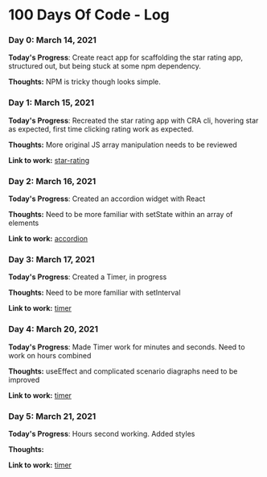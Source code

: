 # 100 Days Of Code - Log

### Day 0: March 14, 2021

**Today's Progress**: Create react app for scaffolding the star rating app, structured out, but being stuck at some npm dependency.

**Thoughts:** NPM is tricky though looks simple.

### Day 1: March 15, 2021

**Today's Progress**: Recreated the star rating app with CRA cli, hovering star as expected, first time clicking rating work as expected.

**Thoughts:** More original JS array manipulation needs to be reviewed

**Link to work:** [star-rating](https://github.com/AndyHIT/star-rating/commit/ee6863b314a1d306e48fa1ad53aefa2500114dc8)

### Day 2: March 16, 2021

**Today's Progress**: Created an accordion widget with React

**Thoughts:** Need to be more familiar with setState within an array of elements

**Link to work:** [accordion](https://github.com/AndyHIT/accordion)

### Day 3: March 17, 2021

**Today's Progress**: Created a Timer, in progress

**Thoughts:** Need to be more familiar with setInterval

**Link to work:** [timer](https://github.com/AndyHIT/timer/commit/2a583f5cb6925677e336626b3f2339bbe588e44f)

### Day 4: March 20, 2021

**Today's Progress**: Made Timer work for minutes and seconds. Need to work on hours combined

**Thoughts:** useEffect and complicated scenario diagraphs need to be improved

**Link to work:** [timer](https://github.com/AndyHIT/timer/commit/99892f1ba654e57fe58b2f85c1904c25067ce6b4)

### Day 5: March 21, 2021

**Today's Progress**: Hours second working. Added styles

**Thoughts:** 

**Link to work:** [timer](https://github.com/AndyHIT/timer/commit/8e4be9323ccc6106e63b643cfc42dec893475d0a)

<!-- ### Day 0: February 30, 2016 (Example 2)
##### (delete me or comment me out)

**Today's Progress**: Fixed CSS, worked on canvas functionality for the app.

**Thoughts**: I really struggled with CSS, but, overall, I feel like I am slowly getting better at it. Canvas is still new for me, but I managed to figure out some basic functionality.

**Link(s) to work**: [Calculator App](http://www.example.com)


### Day 1: June 27, Monday

**Today's Progress**: I've gone through many exercises on FreeCodeCamp.

**Thoughts** I've recently started coding, and it's a great feeling when I finally solve an algorithm challenge after a lot of attempts and hours spent.

**Link(s) to work**
1. [Find the Longest Word in a String](https://www.freecodecamp.com/challenges/find-the-longest-word-in-a-string)
2. [Title Case a Sentence](https://www.freecodecamp.com/challenges/title-case-a-sentence) -->
